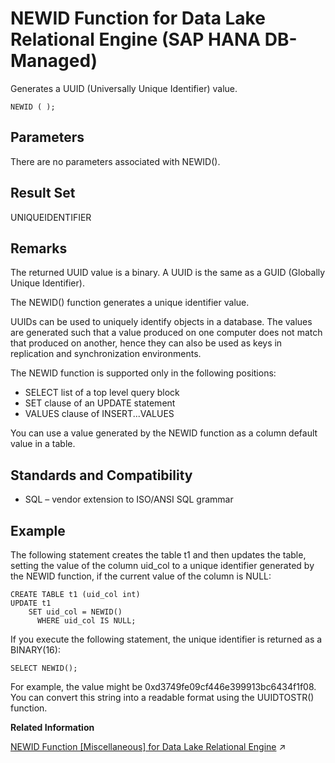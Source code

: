 <!-- loio489fdc7941414f6b9db3f19495d79231 -->

# NEWID Function for Data Lake Relational Engine \(SAP HANA DB-Managed\)

Generates a UUID \(Universally Unique Identifier\) value.



```
NEWID ( );
```



<a name="loio489fdc7941414f6b9db3f19495d79231__section_xp3_n4n_vrb"/>

## Parameters

There are no parameters associated with NEWID\(\).



<a name="loio489fdc7941414f6b9db3f19495d79231__section_qd1_44n_vrb"/>

## Result Set

UNIQUEIDENTIFIER



<a name="loio489fdc7941414f6b9db3f19495d79231__section_c2k_44n_vrb"/>

## Remarks

The returned UUID value is a binary. A UUID is the same as a GUID \(Globally Unique Identifier\).

The NEWID\(\) function generates a unique identifier value.

UUIDs can be used to uniquely identify objects in a database. The values are generated such that a value produced on one computer does not match that produced on another, hence they can also be used as keys in replication and synchronization environments.

The NEWID function is supported only in the following positions:

-   SELECT list of a top level query block
-   SET clause of an UPDATE statement
-   VALUES clause of INSERT...VALUES

You can use a value generated by the NEWID function as a column default value in a table.



<a name="loio489fdc7941414f6b9db3f19495d79231__section_jyr_p4n_vrb"/>

## Standards and Compatibility

-   SQL – vendor extension to ISO/ANSI SQL grammar



<a name="loio489fdc7941414f6b9db3f19495d79231__section_tb2_q4n_vrb"/>

## Example

The following statement creates the table t1 and then updates the table, setting the value of the column uid\_col to a unique identifier generated by the NEWID function, if the current value of the column is NULL:

```
CREATE TABLE t1 (uid_col int)
UPDATE t1
    SET uid_col = NEWID()
      WHERE uid_col IS NULL;
```

If you execute the following statement, the unique identifier is returned as a BINARY\(16\):

```
SELECT NEWID();
```

For example, the value might be 0xd3749fe09cf446e399913bc6434f1f08. You can convert this string into a readable format using the UUIDTOSTR\(\) function.

**Related Information**  


[NEWID Function \[Miscellaneous\] for Data Lake Relational Engine](https://help.sap.com/viewer/19b3964099384f178ad08f2d348232a9/2023_4_QRC/en-US/a56756f884f2101589eefadf085512d9.html "Generates a UUID (Universally Unique Identifier) value.") :arrow_upper_right:

